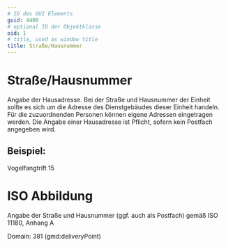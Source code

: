 ```yaml
---
# ID des GUI Elements
guid: 4400
# optional ID der Objektklasse
oid: 1
# title, used as window title
title: Straße/Hausnummer
---
```


# Straße/Hausnummer

Angabe der Hausadresse. Bei der Straße und Hausnummer der Einheit sollte es sich um die Adresse des Dienstgebäudes dieser Einheit handeln. Für die zuzuordnenden Personen können eigene Adressen eingetragen werden. Die Angabe einer Hausadresse ist Pflicht, sofern kein Postfach angegeben wird.

## Beispiel:

Vogelfangtrift 15

# ISO Abbildung

Angabe der Straße und Hausnummer (ggf. auch als Postfach) gemäß ISO 11180, Anhang A

Domain: 381 (gmd:deliveryPoint)
